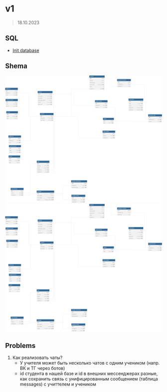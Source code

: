# v1
> 18.10.2023

## SQL
- [Init database](./sql/init.sql)

## Shema
![shema](./img/shema.svg)
<img src="./img/shema.svg">

## Problems
1. Как реализовать чаты? 
   - У учителя может быть несколько чатов с одним учеником (напр. ВК и ТГ через ботов)
   - id студента в нашей базе и id в внешних мессенджерах разные, как сохранить связь с унифицированным сообщением (таблица messages) с учиттелем и учеником

